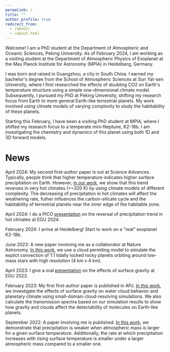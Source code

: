 ```yaml
---
permalink: /
title: ""
author_profile: true
redirect_from: 
  - /about/
  - /about.html
---
```


Welcome! I am a PhD student at the Department of Atmospheric and Oceanic Sciences, Peking University. As of February 2024, I am working as a visiting student at the Department of Atmospheric Physics of Exoplanet at the Max Planck Institute for Astronomy (MPIA) in Heidelberg, Germany.

I was born and raised in Guangzhou, a city in South China. I earned my bachelor's degree from the School of Atmospheric Sciences at Sun Yat-sen University, where I first researched the effects of doubling CO2 on Earth's temperature structure using a simple one-dimensional climate model. Subsequently, I pursued my PhD at Peking University, shifting my research focus from Earth to more general Earth-like terrestrial planets. My work involved using climate models of varying complexity to study the habitability of these planets.

Starting this February, I have been a visiting PhD student at MPIA, where I shifted my research focus to a temperate mini-Neptune, K2-18b. I am investigating the chemistry and dynamics of this planet using both 1D and 3D forward models.


News
======
April 2024: My second first-author paper is out at Science Advances. Typically, people think that higher temperature indicates higher surface precipitation on Earth. However, [in our work](https://www.science.org/doi/10.1126/sciadv.ado2515), we show that this trend reverses in very hot climates (>~320 K) by using climate models of different complexity. The decreasing of precipitation in hot climates will affect the weathering rate, futher influences the carbon-silicate cycle and the habitability of terrestrial planets near the inner edge of the habitable zone.

April 2024: I do a PICO [presentation](https://meetingorganizer.copernicus.org/EGU24/EGU24-3504.html) on the reversal of precipitation trend in hot climates at EGU 2024.

February 2024: I arrive at Heidelberg! Start to work on a "real" exoplanet K2-18b.

June 2023: A new paper involving me as a collaborator at Nature Astronomy. [In this work](https://www.nature.com/articles/s41550-023-02015-8), we use a cloud permiting model to simulate the explict convection of 1:1 tidally locked rocky planets orbiting around low-mass stars with high resolution (4 km x 4 km).

April 2023: I give a oral [presentation](https://meetingorganizer.copernicus.org/EGU23/EGU23-2306.html) on the effects of surface gravity at EGU 2023.

February 2023: My first first-author paper is published in APJ. [In this work](https://iopscience.iop.org/article/10.3847/1538-4357/aca965), we investigate the effects of surface gravity on water cloud behavior and planetary climate using small-domain cloud-resolving simulations. We also calculate the transmission spectra based on our simulation results to show how gravity and clouds affect the detectability of molecules on Earth-like planets.

September 2022: A paper involving me is published. [In this work](https://agupubs.onlinelibrary.wiley.com/doi/10.1029/2022GL099599), we demonstrate that precipitation is weaker when atmospheric mass is larger for a given surface temperature. Additionally, the rate at which precipitation increases with rising surface temperature is smaller under a larger atmospheric mass compared to a smaller one.



